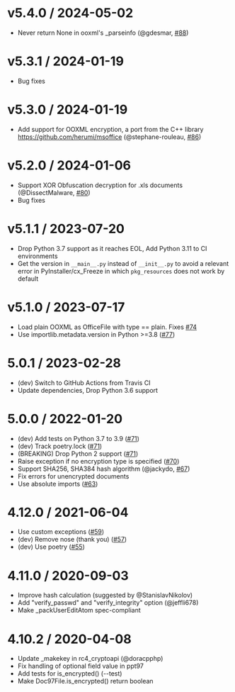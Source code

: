 
v5.4.0 / 2024-05-02
===================

  * Never return None in ooxml's _parseinfo (@gdesmar, [#88](https://github.com/nolze/msoffcrypto-tool/pull/88))

v5.3.1 / 2024-01-19
===================

  * Bug fixes

v5.3.0 / 2024-01-19
===================

  * Add support for OOXML encryption, a port from the C++ library https://github.com/herumi/msoffice (@stephane-rouleau, [#86](https://github.com/nolze/msoffcrypto-tool/pull/86))

v5.2.0 / 2024-01-06
===================

  * Support XOR Obfuscation decryption for .xls documents (@DissectMalware, [#80](https://github.com/nolze/msoffcrypto-tool/pull/80))
  * Bug fixes

v5.1.1 / 2023-07-20
===================

  * Drop Python 3.7 support as it reaches EOL, Add Python 3.11 to CI environments
  * Get the version in `__main__.py` instead of `__init__.py` to avoid a relevant error in PyInstaller/cx\_Freeze in which `pkg_resources` does not work by default

v5.1.0 / 2023-07-17
===================

  * Load plain OOXML as OfficeFile with type == plain. Fixes [#74](https://github.com/nolze/msoffcrypto-tool/issues/74)
  * Use importlib.metadata.version in Python >=3.8 ([#77](https://github.com/nolze/msoffcrypto-tool/issues/77))

5.0.1 / 2023-02-28
===================

  * (dev) Switch to GitHub Actions from Travis CI
  * Update dependencies, Drop Python 3.6 support

5.0.0 / 2022-01-20
==================

  * (dev) Add tests on Python 3.7 to 3.9 ([#71](https://github.com/nolze/msoffcrypto-tool/pull/71))
  * (dev) Track poetry.lock ([#71](https://github.com/nolze/msoffcrypto-tool/pull/71))
  * (BREAKING) Drop Python 2 support ([#71](https://github.com/nolze/msoffcrypto-tool/pull/71))
  * Raise exception if no encryption type is specified ([#70](https://github.com/nolze/msoffcrypto-tool/issues/70))
  * Support SHA256, SHA384 hash algorithm (@jackydo, [#67](https://github.com/nolze/msoffcrypto-tool/pull/67))
  * Fix errors for unencrypted documents
  * Use absolute imports ([#63](https://github.com/nolze/msoffcrypto-tool/pull/63))

4.12.0 / 2021-06-04
===================

  * Use custom exceptions ([#59](https://github.com/nolze/msoffcrypto-tool/pull/59))
  * (dev) Remove nose (thank you) ([#57](https://github.com/nolze/msoffcrypto-tool/pull/57))
  * (dev) Use poetry ([#55](https://github.com/nolze/msoffcrypto-tool/pull/55))

4.11.0 / 2020-09-03
===================

  * Improve hash calculation (suggested by @StanislavNikolov)
  * Add "verify\_passwd" and "verify\_integrity" option (@jeffli678)
  * Make _packUserEditAtom spec-compliant

4.10.2 / 2020-04-08
===================

  * Update \_makekey in rc4\_cryptoapi (@doracpphp)
  * Fix handling of optional field value in ppt97
  * Add tests for is_encrypted() (--test)
  * Make Doc97File.is_encrypted() return boolean
